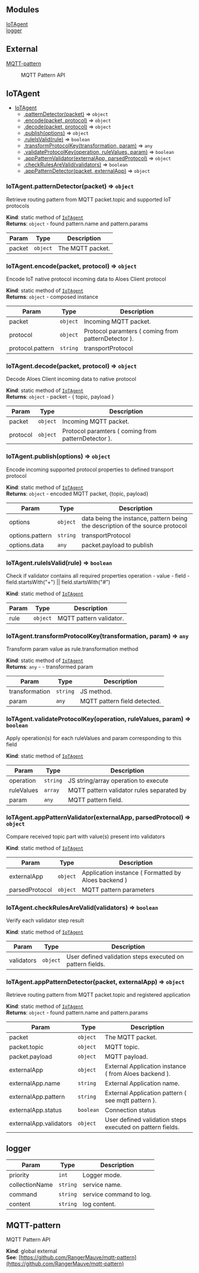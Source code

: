 ## Modules

<dl>
<dt><a href="#module_IoTAgent">IoTAgent</a></dt>
<dd></dd>
<dt><a href="#module_logger">logger</a></dt>
<dd></dd>
</dl>

## External

<dl>
<dt><a href="#external_MQTT-pattern">MQTT-pattern</a></dt>
<dd><p>MQTT Pattern API</p>
</dd>
</dl>

<a name="module_IoTAgent"></a>

## IoTAgent

* [IoTAgent](#module_IoTAgent)
    * [.patternDetector(packet)](#module_IoTAgent.patternDetector) ⇒ <code>object</code>
    * [.encode(packet, protocol)](#module_IoTAgent.encode) ⇒ <code>object</code>
    * [.decode(packet, protocol)](#module_IoTAgent.decode) ⇒ <code>object</code>
    * [.publish(options)](#module_IoTAgent.publish) ⇒ <code>object</code>
    * [.ruleIsValid(rule)](#module_IoTAgent.ruleIsValid) ⇒ <code>boolean</code>
    * [.transformProtocolKey(transformation, param)](#module_IoTAgent.transformProtocolKey) ⇒ <code>any</code>
    * [.validateProtocolKey(operation, ruleValues, param)](#module_IoTAgent.validateProtocolKey) ⇒ <code>boolean</code>
    * [.appPatternValidator(externalApp, parsedProtocol)](#module_IoTAgent.appPatternValidator) ⇒ <code>object</code>
    * [.checkRulesAreValid(validators)](#module_IoTAgent.checkRulesAreValid) ⇒ <code>boolean</code>
    * [.appPatternDetector(packet, externalApp)](#module_IoTAgent.appPatternDetector) ⇒ <code>object</code>

<a name="module_IoTAgent.patternDetector"></a>

### IoTAgent.patternDetector(packet) ⇒ <code>object</code>
Retrieve routing pattern from MQTT packet.topic and supported IoT protocols

**Kind**: static method of [<code>IoTAgent</code>](#module_IoTAgent)  
**Returns**: <code>object</code> - found pattern.name and pattern.params  

| Param | Type | Description |
| --- | --- | --- |
| packet | <code>object</code> | The MQTT packet. |

<a name="module_IoTAgent.encode"></a>

### IoTAgent.encode(packet, protocol) ⇒ <code>object</code>
Encode IoT native protocol incoming data to Aloes Client protocol

**Kind**: static method of [<code>IoTAgent</code>](#module_IoTAgent)  
**Returns**: <code>object</code> - composed instance  

| Param | Type | Description |
| --- | --- | --- |
| packet | <code>object</code> | Incoming MQTT packet. |
| protocol | <code>object</code> | Protocol paramters ( coming from patternDetector ). |
| protocol.pattern | <code>string</code> | transportProtocol |

<a name="module_IoTAgent.decode"></a>

### IoTAgent.decode(packet, protocol) ⇒ <code>object</code>
Decode Aloes Client incoming data to native protocol

**Kind**: static method of [<code>IoTAgent</code>](#module_IoTAgent)  
**Returns**: <code>object</code> - packet - { topic, payload }  

| Param | Type | Description |
| --- | --- | --- |
| packet | <code>object</code> | Incoming MQTT packet. |
| protocol | <code>object</code> | Protocol paramters ( coming from patternDetector ). |

<a name="module_IoTAgent.publish"></a>

### IoTAgent.publish(options) ⇒ <code>object</code>
Encode incoming supported protocol properties to defined transport protocol

**Kind**: static method of [<code>IoTAgent</code>](#module_IoTAgent)  
**Returns**: <code>object</code> - encoded MQTT packet, {topic, payload}  

| Param | Type | Description |
| --- | --- | --- |
| options | <code>object</code> | data being the instance, pattern being the description of the source protocol |
| options.pattern | <code>string</code> | transportProtocol |
| options.data | <code>any</code> | packet.payload to publish |

<a name="module_IoTAgent.ruleIsValid"></a>

### IoTAgent.ruleIsValid(rule) ⇒ <code>boolean</code>
Check if validator contains all required properties
operation - value - field - field.startsWith("+") || field.startsWith("#")

**Kind**: static method of [<code>IoTAgent</code>](#module_IoTAgent)  

| Param | Type | Description |
| --- | --- | --- |
| rule | <code>object</code> | MQTT pattern validator. |

<a name="module_IoTAgent.transformProtocolKey"></a>

### IoTAgent.transformProtocolKey(transformation, param) ⇒ <code>any</code>
Transform param value as rule.transformation method

**Kind**: static method of [<code>IoTAgent</code>](#module_IoTAgent)  
**Returns**: <code>any</code> - - transformed param  

| Param | Type | Description |
| --- | --- | --- |
| transformation | <code>string</code> | JS method. |
| param | <code>any</code> | MQTT pattern field detected. |

<a name="module_IoTAgent.validateProtocolKey"></a>

### IoTAgent.validateProtocolKey(operation, ruleValues, param) ⇒ <code>boolean</code>
Apply operation(s) for each ruleValues and param corresponding to this field

**Kind**: static method of [<code>IoTAgent</code>](#module_IoTAgent)  

| Param | Type | Description |
| --- | --- | --- |
| operation | <code>string</code> | JS string/array operation to execute |
| ruleValues | <code>array</code> | MQTT pattern validator rules separated by |. |
| param | <code>any</code> | MQTT pattern field. |

<a name="module_IoTAgent.appPatternValidator"></a>

### IoTAgent.appPatternValidator(externalApp, parsedProtocol) ⇒ <code>object</code>
Compare received topic part with value(s) present into validators

**Kind**: static method of [<code>IoTAgent</code>](#module_IoTAgent)  

| Param | Type | Description |
| --- | --- | --- |
| externalApp | <code>object</code> | Application instance ( Formatted by Aloes backend ) |
| parsedProtocol | <code>object</code> | MQTT pattern parameters |

<a name="module_IoTAgent.checkRulesAreValid"></a>

### IoTAgent.checkRulesAreValid(validators) ⇒ <code>boolean</code>
Verify each validator step result

**Kind**: static method of [<code>IoTAgent</code>](#module_IoTAgent)  

| Param | Type | Description |
| --- | --- | --- |
| validators | <code>object</code> | User defined validation steps executed on pattern fields. |

<a name="module_IoTAgent.appPatternDetector"></a>

### IoTAgent.appPatternDetector(packet, externalApp) ⇒ <code>object</code>
Retrieve routing pattern from MQTT packet.topic and registered application

**Kind**: static method of [<code>IoTAgent</code>](#module_IoTAgent)  
**Returns**: <code>object</code> - found pattern.name and pattern.params  

| Param | Type | Description |
| --- | --- | --- |
| packet | <code>object</code> | The MQTT packet. |
| packet.topic | <code>object</code> | MQTT topic. |
| packet.payload | <code>object</code> | MQTT payload. |
| externalApp | <code>object</code> | External Application instance ( from Aloes backend ). |
| externalApp.name | <code>string</code> | External Application name. |
| externalApp.pattern | <code>string</code> | External Application pattern  ( see mqtt pattern ). |
| externalApp.status | <code>boolean</code> | Connection status |
| externalApp.validators | <code>object</code> | User defined validation steps executed on pattern fields. |

<a name="module_logger"></a>

## logger

| Param | Type | Description |
| --- | --- | --- |
| priority | <code>int</code> | Logger mode. |
| collectionName | <code>string</code> | service name. |
| command | <code>string</code> | service command to log. |
| content | <code>string</code> | log content. |

<a name="external_MQTT-pattern"></a>

## MQTT-pattern
MQTT Pattern API

**Kind**: global external  
**See**: [https://github.com/RangerMauve/mqtt-pattern](https://github.com/RangerMauve/mqtt-pattern)  
